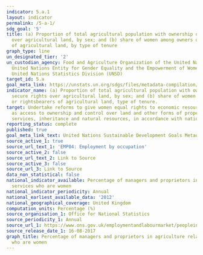 ```yaml
---
indicator: 5.a.1
layout: indicator
permalink: /5-a-1/
sdg_goal: '5'
title: (a) Proportion of total agricultural population with ownership or secure rights
  over agricultural land, by sex; and (b) share of women among owners or rights-bearers
  of agricultural land, by type of tenure
graph_type: line
un_designated_tier: '2'
un_custodian_agency: Food and Agriculture Organization of the United Nations (FAO),
  United Nations Entity for Gender Equality and the Empowerment of Women (UN Women),
  United Nations Statistics Division (UNSD)
target_id: 5.a
goal_meta_link: https://unstats.un.org/sdgs/files/metadata-compilation/Metadata-Goal-5.pdf
indicator_name: (a) Proportion of total agricultural population with ownership or
  secure rights over agricultural land, by sex; and (b) share of women among owners
  or rightsbearers of agricultural land, type of tenure.
target: Undertake reforms to give women equal rights to economic resources, as well
  as access to ownership and control over land and other forms of property, financial
  services, inheritance and natural resources, in accordance with national laws
reporting_status: complete
published: true
goal_meta_link_text: United Nations Sustainable Development Goals Metadata (pdf 634kB)
source_active_1: true
source_url_text_1: 'EMP04: Employment by occupation'
source_active_2: false
source_url_text_2: Link to Source
source_active_3: false
source_url_3: Link to Source
data_non_statistical: false
national_indicator_available: Percentage of managers and proprietors in agriculture-related
  services who are women
national_indicator_periodicity: Annual
national_earliest_available_data: '2012'
national_geographical_coverage: United Kingdom
computation_units: Percentage (%)
source_organisation_1: Office for National Statistics
source_periodicity_1: Annual
source_url_1: https://www.ons.gov.uk/employmentandlabourmarket/peopleinwork/employmentandemployeetypes/datasets/employmentbyoccupationemp04
source_release_date_1: 16-08-2017
graph_title: Percentage of managers and proprietors in agriculture related services
  who are women
---
```


